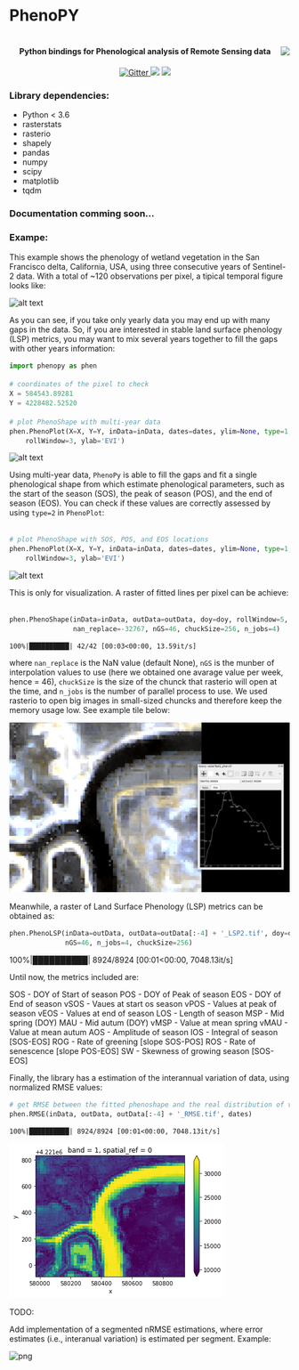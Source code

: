 # PhenoPY
<h1 align="center">
<a href='https://github.com/JavierLopatin/PhenoPY'><img src='data/logo.svg' align="right" height="300" /></a>

<h4 align="center">Python bindings for Phenological analysis of Remote Sensing data </h4>

<p align="center">
  <a href="http://forthebadge.com">
    <img src="http://forthebadge.com/images/badges/made-with-python.svg"
         alt="Gitter">
  </a>
  <a href="http://forthebadge.com"><img src="http://forthebadge.com/images/badges/built-with-love.svg"></a>
  <a href="http://forthebadge.com">
      <img src="http://forthebadge.com/images/badges/built-with-science.svg">
  </a>
</p>

### Library dependencies:
- Python < 3.6
- rasterstats
- rasterio
- shapely
- pandas
- numpy
- scipy
- matplotlib
- tqdm


### Documentation comming soon...

### Exampe:

This example shows the phenology of wetland vegetation in the San Francisco delta, California, USA, using three consecutive years of Sentinel-2 data. With a total of ~120 observations per pixel, a tipical temporal figure looks like:

![alt text](data/timeseries_allData.svg)

As you can see, if you take only yearly data you may end up with many gaps in the data. So, if you are interested in stable land surface phenology (LSP) metrics, you may want to mix several years together to fill the gaps with other years information:

``` python
import phenopy as phen

# coordinates of the pixel to check
X = 584543.89281
Y = 4228482.52520

# plot PhenoShape with multi-year data
phen.PhenoPlot(X=X, Y=Y, inData=inData, dates=dates, ylim=None, type=1,
    rollWindow=3, ylab='EVI')

```
![alt text](data/figure.svg)

Using multi-year data, `PhenoPy` is able to fill the gaps and fit a single phenological shape from which estimate phenological parameters, such as the start of the season (SOS), the peak of season (POS), and the end of season (EOS). You can check if these values are correctly assessed by using `type=2` in `PhenoPlot`:


``` python

# plot PhenoShape with SOS, POS, and EOS locations
phen.PhenoPlot(X=X, Y=Y, inData=inData, dates=dates, ylim=None, type=1,
    rollWindow=3, ylab='EVI')

```

![alt text](data/figure2.svg)

This is only for visualization. A raster of fitted lines per pixel can be achieve:

``` python

phen.PhenoShape(inData=inData, outData=outData, doy=doy, rollWindow=5,
                nan_replace=-32767, nGS=46, chuckSize=256, n_jobs=4)

```
    100%|██████████| 42/42 [00:03<00:00, 13.59it/s]


where `nan_replace` is the NaN value (default None), `nGS` is the munber of interpolation values to use (here we obtained one avarage value per week, hence = 46), `chuckSize` is the size of the chunck that rasterio will open at the time, and `n_jobs` is the number of parallel process to use. We used rasterio to open big images in small-sized chuncks and therefore keep the memory usage low. See example tile below:


![alt text](data/example_phenoshape.png)


Meanwhile, a raster of Land Surface Phenology (LSP) metrics can be obtained as:

``` python
phen.PhenoLSP(inData=outData, outData=outData[:-4] + '_LSP2.tif', doy=doy, phentype=2,
              nGS=46, n_jobs=4, chuckSize=256)
```
   100%|██████████| 8924/8924 [00:01<00:00, 7048.13it/s]
   
Until now, the metrics included are:

SOS - DOY of Start of season
POS - DOY of Peak of season
EOS - DOY of End of season
vSOS - Vaues at start os season
vPOS - Values at peak of season
vEOS - Values at end of season
LOS - Length of season
MSP - Mid spring (DOY)
MAU - Mid autum (DOY)
vMSP - Value at mean spring
vMAU - Value at mean autum
AOS - Amplitude of season
IOS - Integral of season [SOS-EOS]
ROG - Rate of greening [slope SOS-POS]
ROS - Rate of senescence [slope POS-EOS]
SW - Skewness of growing season [SOS-EOS]

Finally, the library has a estimation of the interannual variation of data, using normalized RMSE values:

```python
# get RMSE between the fitted phenoshape and the real distribution of values
phen.RMSE(inData, outData, outData[:-4] + '_RMSE.tif', dates)
```

    100%|██████████| 8924/8924 [00:01<00:00, 7048.13it/s]

![png](data/output_14_1.png)

TODO:

Add implementation of a segmented nRMSE estimations, where error estimates (i.e., interanual variation) is estimated per segment. Example:


![png](data/Fig_Segmented_nRMSE.png)
